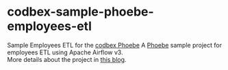 # codbex-sample-phoebe-employees-etl
Sample Employees ETL for the [codbex Phoebe](https://github.com/codbex/codbex-phoebe)
A [Phoebe](https://github.com/codbex/codbex-phoeb) sample project for employees ETL using Apache Airflow v3.<br>
More details about the project in [this blog](https://www.codbex.com/technology/2025/06/phoebe-airflow-etl/).
